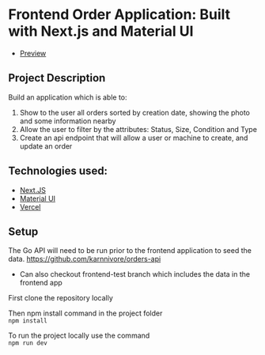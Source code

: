 # Frontend Order Application: Built with Next.js and Material UI
* [Preview](https://orders-frontend.vercel.app/)
## Project Description
Build an application which is able to:
1. Show to the user all orders sorted by creation date, showing the photo and some information nearby
2. Allow the user to filter by the attributes: Status, Size, Condition and Type
3. Create an api endpoint that will allow a user or machine to create, and update an order

## Technologies used:
* [Next.JS](https://nextjs.org/)
* [Material UI](https://mui.com/)
* [Vercel](https://vercel.com/)

## Setup
The Go API will need to be run prior to the frontend application to seed the data.
https://github.com/karnnivore/orders-api

* Can also checkout frontend-test branch which includes the data in the frontend app

First clone the repository locally

Then npm install command in the project folder  
```npm install```

To run the project locally use the command  
```npm run dev```
